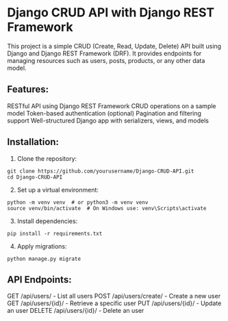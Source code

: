 # Django CRUD API with Django REST Framework

This project is a simple CRUD (Create, Read, Update, Delete) API built using Django and Django REST Framework (DRF). It provides endpoints for managing resources such as users, posts, products, or any other data model.

## Features:

  RESTful API using Django REST Framework
  CRUD operations on a sample model
  Token-based authentication (optional)
  Pagination and filtering support
  Well-structured Django app with serializers, views, and models

## Installation:

  1. Clone the repository:
   
    git clone https://github.com/yourusername/Django-CRUD-API.git
    cd Django-CRUD-API

  2. Set up a virtual environment:

    python -m venv venv  # or python3 -m venv venv
    source venv/bin/activate  # On Windows use: venv\Scripts\activate

  3. Install dependencies:

    pip install -r requirements.txt

  4. Apply migrations:

    python manage.py migrate

## API Endpoints:
  GET /api/users/ - List all users
  POST /api/users/create/ - Create a new user
  GET /api/users/{id}/ - Retrieve a specific user
  PUT /api/users/{id}/ - Update an user
  DELETE /api/users/{id}/ - Delete an user


